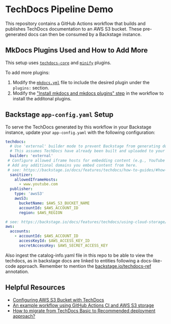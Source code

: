 # TechDocs Pipeline Demo

This repository contains a GitHub Actions workflow that builds and publishes TechDocs documentation to an AWS S3 bucket. These pre-generated docs can then be consumed by a Backstage instance.


## MkDocs Plugins Used and How to Add More

This setup uses [`techdocs-core`](https://github.com/backstage/mkdocs-techdocs-core) and [`minify`](https://github.com/byrnereese/mkdocs-minify-plugin) plugins.

To add more plugins:
1. Modify the [`mkdocs.yml`](https://github.com/04kash/techdocs-pipeline-demo/blob/main/mkdocs.yaml) file to include the desired plugin under the `plugins:` section.
2. Modify the ["Install mkdocs and mkdocs plugins" step](https://github.com/04kash/techdocs-pipeline-demo/blob/main/.github/workflows/generate-and-publish-no-docker.yaml#L52) in the workflow to install the additonal plugins.

## Backstage `app-config.yaml` Setup

To serve the TechDocs generated by this workflow in your Backstage instance, update your `app-config.yaml` with the following configuration:

```yaml
techdocs:
  # Use 'external' builder mode to prevent Backstage from generating docs at runtime.
  # This assumes TechDocs have already been built and uploaded to your storage.
  builder: 'external'
 # Configure allowed iframe hosts for embedding content (e.g., YouTube videos) in your docs.
 # Add any additional domains you embed content from here.
 # see: https://backstage.io/docs/features/techdocs/how-to-guides/#how-to-enable-iframes-in-techdocs
  sanitizer:
    allowedIframeHosts:
      - www.youtube.com
  publisher:
    type: 'awsS3'
    awsS3:
      bucketName: $AWS_S3_BUCKET_NAME
      accountId: $AWS_ACCOUNT_ID
      region: $AWS_REGION

# see: https://backstage.io/docs/features/techdocs/using-cloud-storage/#configuring-aws-s3-bucket-with-techdocs for alternate ways to authenticate with with AWS
aws:
  accounts:
    - accountId: $AWS_ACCOUNT_ID
      accessKeyId: $AWS_ACCESS_KEY_ID
      secretAccessKey: $AWS_SECRET_ACCESS_KEY
```

Also ingest the catalog-info.yaml file in this repo to be able to view the techdocs, as in backstage docs are linked to entities following a docs-like-code approach. Remember to mention the [backstage.io/techdocs-ref](https://backstage.io/docs/features/techdocs/how-to-guides/#how-to-understand-techdocs-ref-annotation-values) annotation.

## Helpful Resources
- [Configuring AWS S3 Bucket with TechDocs](https://backstage.io/docs/features/techdocs/using-cloud-storage/#configuring-aws-s3-bucket-with-techdocs)
- [An example workflow using GitHub Actions CI and AWS S3 storage](https://backstage.io/docs/features/techdocs/configuring-ci-cd/)
- [How to migrate from TechDocs Basic to Recommended deployment approach?](https://backstage.io/docs/features/techdocs/how-to-guides/#how-to-migrate-from-techdocs-basic-to-recommended-deployment-approach)
